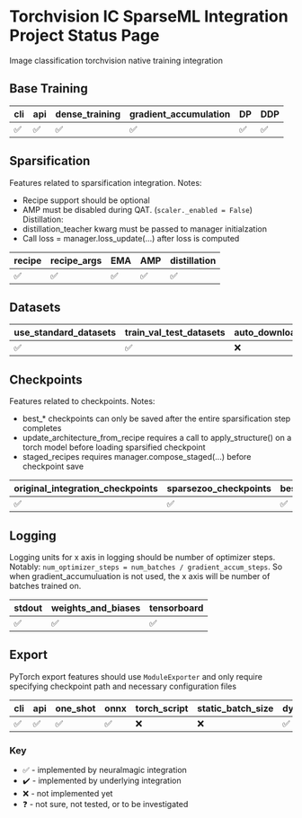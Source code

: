 # Torchvision IC SparseML Integration Project Status Page
Image classification torchvision native training integration

## Base Training


| cli                | api                | dense_training     | gradient_accumulation | DP                 | DDP                |
| ------------------ | ------------------ | ------------------ | --------------------- | ------------------ | ------------------ |
| :white_check_mark: | :white_check_mark: | :white_check_mark: | :white_check_mark:    | :white_check_mark: | :white_check_mark: |

## Sparsification
Features related to sparsification integration. Notes: 
* Recipe support should be optional
* AMP must be disabled during QAT. (`scaler._enabled = False`)
Distillation:
* distillation_teacher kwarg must be passed to manager initialzation
* Call loss = manager.loss_update(...) after loss is computed

| recipe             | recipe_args        | EMA                | AMP                | distillation       |
| ------------------ | ------------------ | ------------------ | ------------------ | ------------------ |
| :white_check_mark: | :white_check_mark: | :white_check_mark: | :white_check_mark: | :white_check_mark: |

## Datasets


| use_standard_datasets | train_val_test_datasets | auto_download_datasets |
| --------------------- | ----------------------- | ---------------------- |
| :white_check_mark:    | :white_check_mark:      | :x:                    |

## Checkpoints
Features related to checkpoints. Notes: 
* best_* checkpoints can only be saved after the entire sparsification step completes
* update_architecture_from_recipe requires a call to apply_structure() on a torch model before loading sparsified checkpoint
* staged_recipes requires manager.compose_staged(...) before checkpoint save

| original_integration_checkpoints | sparsezoo_checkpoints | best_checkpoint    | best_pruned_checkpoint | best_pruned_quantized_checkpoint | recipe_saved_to_checkpoint | update_architecture_from_recipe | staged_recipes     |
| -------------------------------- | --------------------- | ------------------ | ---------------------- | -------------------------------- | -------------------------- | ------------------------------- | ------------------ |
| :white_check_mark:               | :white_check_mark:    | :white_check_mark: | :white_check_mark:     | :white_check_mark:               | :white_check_mark:                        | :white_check_mark:              | :white_check_mark: |

## Logging
Logging units for x axis in logging should be number of optimizer steps. Notably: `num_optimizer_steps = num_batches / gradient_accum_steps`. So when gradient_accumuluation is not used, the x axis will be number of batches trained on.

| stdout             | weights_and_biases | tensorboard        |
| ------------------ | ------------------ | ------------------ |
| :white_check_mark: | :white_check_mark: | :white_check_mark: |

## Export
PyTorch export features should use `ModuleExporter` and only require specifying checkpoint path and necessary configuration files

| cli                | api                | one_shot           | onnx               | torch_script | static_batch_size | dynamic_batch_size | static_input_shape | dynamic_input_shape | save_to_simple_deployment_directory | save_to_sparsezoo_directory |
| ------------------ | ------------------ | ------------------ | ------------------ | ------------ | ----------------- | ------------------ | ------------------ | ------------------- | ----------------------------------- | --------------------------- |
| :white_check_mark: | :white_check_mark: | :white_check_mark: | :white_check_mark: | :x:          | :x:               | :white_check_mark: | :white_check_mark: | :x:                 | :white_check_mark:                  | :x:                         |

### Key
 * :white_check_mark: - implemented by neuralmagic integration
 * :heavy_check_mark: - implemented by underlying integration
 * :x: - not implemented yet
 * :question: - not sure, not tested, or to be investigated